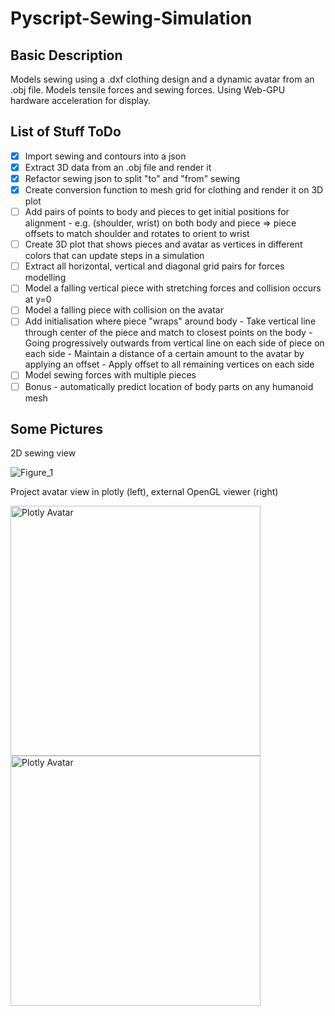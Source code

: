 # Pyscript-Sewing-Simulation

## Basic Description

Models sewing using a .dxf clothing design and a dynamic avatar from an .obj file. Models tensile forces and sewing forces. Using Web-GPU hardware acceleration for display.

## List of Stuff ToDo

- [x] Import sewing and contours into a json
- [x] Extract 3D data from an .obj file and render it
- [x] Refactor sewing json to split "to" and "from" sewing
- [x] Create conversion function to mesh grid for clothing and render it on 3D plot
- [ ] Add pairs of points to body and pieces to get initial positions for alignment
      - e.g. (shoulder, wrist) on both body and piece => piece offsets to match shoulder and rotates to orient to wrist
- [ ] Create 3D plot that shows pieces and avatar as vertices in different colors that can update steps in a simulation
- [ ] Extract all horizontal, vertical and diagonal grid pairs for forces modelling
- [ ] Model a falling vertical piece with stretching forces and collision occurs at y=0
- [ ] Model a falling piece with collision on the avatar
- [ ] Add initialisation where piece "wraps" around body
      - Take vertical line through center of the piece and match to closest points on the body
      - Going progressively outwards from vertical line on each side of piece on each side
      - Maintain a distance of a certain amount to the avatar by applying an offset
      - Apply offset to all remaining vertices on each side
- [ ] Model sewing forces with multiple pieces
- [ ] Bonus - automatically predict location of body parts on any humanoid mesh

## Some Pictures

2D sewing view

![Figure_1](https://github.com/user-attachments/assets/d0678c08-eb7b-4471-add4-7a9fa208e130)

Project avatar view in plotly (left), external OpenGL viewer (right)

<span>
<img src="https://github.com/user-attachments/assets/8ce24b74-0122-4266-8c19-ca209e1b0b4e" alt="Plotly Avatar" width="400">
<img src="https://github.com/user-attachments/assets/984ccd6d-aaaa-45c2-958f-76159043bf50" alt="Plotly Avatar" width="400">
</span>

